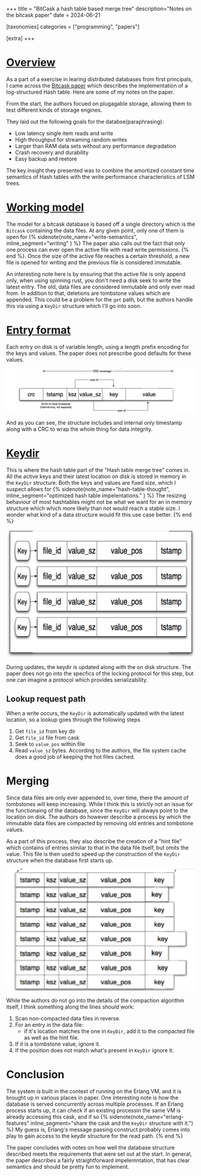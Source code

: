 +++
title = "BitCask a hash table based merge tree"
description="Notes on the bitcask paper"
date = 2024-06-21

[taxonomies]
categories = ["programming", "papers"]

[extra]
+++

# [Overview]
[overview]: #overview

As a part of a exercise in learing distributed databases from first principals, I came across the [Bitcask paper][bitcask-paper] which describes the implementation of a log-structured Hash table. Here are some of my notes on the paper.

[bitcask-paper]: https://riak.com/assets/bitcask-intro.pdf

From the start, the authors focued on plugagable storage, allowing them to test different kinds of storage engines.

They laid out the following goals for the databse(paraphrasing):

* Low latency single item reads and write
* High throughput for streaming random writes
* Larger than RAM data sets without any performance degradation
* Crash recovery and durability
* Easy backup and reetore

The key insight they presented was to combine the amortized constant time semantics of Hash tables with the write performance characteristics of LSM trees.

# [Working model]
[working model]: #working-model


The model for a bitcask database is based off a single directory which is the `Bitcask` containing the data files. At any given point, only one of them is open for 
{% sidenote(note_name="write-semantics", inline_segment="writing" ) %}
    The paper also calls out the fact that only one process can ever open the active file with read write permissions.
{% end %}. Once the size of the active file reaches a certain threshold, a new file is opened for writing and the previous file is considered immutable. 

An interesting note here is by ensuring that the active file is only append only, when using spinning rust, you don't need a disk seek to write the latest entry. The old, data files are considered immutable and only ever read from. In addition to that, deletions are tombstone values which are appended. This could be a problem for the `get` path, but the authors handle this via using a `KeyDir` structure which I'll go into soon.

# [Entry format]
[entry format]: #entry-format

Each entry on disk is of variable length, using a length prefix encoding for the keys and values. The paper does not prescribe good defaults for these values. 

![file-disk-entry](entry-header.png)

And as you can see, the structure includes and internal only timestamp along with a CRC to wrap the whole thing for data integrity.

# [Keydir]
[keydir]: #keydir

This is where the hash table part of the "Hash table merge tree" comes in. All the active keys and their latest location on disk is stored in memory in the `KeyDir` structure. Both the keys and values are fixed size, which I suspect allows for 
{% sidenote(note_name="hash-table-thought", inline_segment="optimized hash table impelentations." ) %}
    The resizing behaviour of most hashtables might not be what we want for an in memory structure which which more likely than not would reach a stable size. I wonder what kind of a data structure would fit this use case better.
{% end %}

![key-dir-structure](key-dir.png)

During updates, the keydir is updated along with the on disk structure. The paper does not go into the specfics of the locking protocol for this step, but one can imagine a protocol which provides serializability.


## Lookup request path
When a write occurs, the `KeyDir` is automatically updated with the latest location, so a lookup goes through the following steps

1. Get `file_id` from key dir
1. Get `file_id` file from cask
1. Seek to `value_pos` within file
1. Read `value_sz` bytes.
According to the authors, the file system cache does a good job of keeping the hot files cached.

# Merging
[merging]: #merging

Since data files are only ever appended to, over time, there the amount of tombstones will keep increasing. While I think this is strictly not an issue for the functionaing of the database, since the `KeyDir` will always point to the location on disk. The authors do however describe a process by which the immutable data files are compacted by removing old entries and tombstone values.

As a part of this process, they also describe the creation of a "hint file" which contains of entries similar to that in the data file itself, but omits the value. This file is then used to speed up the  construction of the `KeyDir` structure when the database first starts up.

![hint-file-structure](hint-file.png)

While the authors do not go into the details of the compaction algorithm itself, I think something along the lines _should_ work:

1. Scan non-compacted data files in reverse.
2. For an entry in the data file:
    *  if it's location matches the one in `KeyDir`, add it to the compacted file as well as the hint file.
3. If it is a tombstone value, ignore it.
4. If the position does not match what's present in `KeyDir` ignore it.


# Conclusion

The system is built in the context of running on the Erlang VM, and it is brought up in various places in paper. One interesting note is how the database is served concurrently across multiple processes. If an Erlang process starts up, it can check if an existing processin the same VM is already accessing this cask, and if so 
{% sidenote(note_name="erlang-features" inline_segment="share the cask and the `KeyDir` structure with it.") %}
    My guess is, Erlang's message passing construct probably comes into play to gain access to the keydir structure for the read path.
 {% end %}

The paper concludes with notes on how well the database structure described meets the requirements that were set out at the start. In general, the paper describes a fairly straightforward impelemntation, that has clear semantics and should be pretty fun to implement.